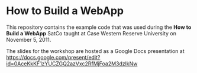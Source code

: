 # How to Build a WebApp

This repository contains the example code that was used during the **How to Build a WebApp** SatCo taught at Case Western Reserve University on November 5, 2011.

The slides for the workshop are hosted as a Google Docs presentation at https://docs.google.com/present/edit?id=0AceKkKF1zYUCZGQ2azVxc2RfMjFoa2M3dzlkNw
